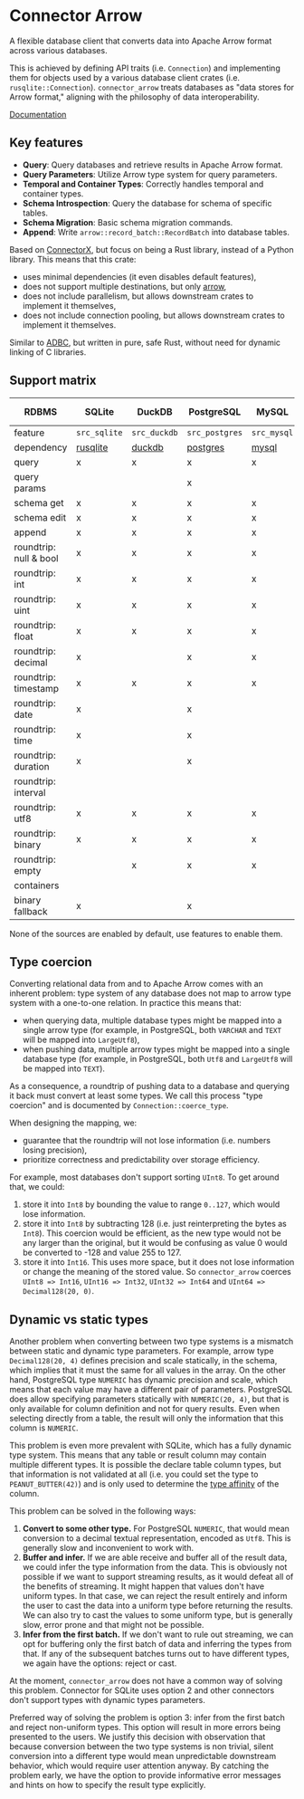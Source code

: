 # Connector Arrow

A flexible database client that converts data into Apache Arrow format across various databases.

This is achieved by defining API traits (i.e. `Connection`) and implementing them for objects used
by a various database client crates (i.e. `rusqlite::Connection`). `connector_arrow` treats
databases as "data stores for Arrow format," aligning with the philosophy of data interoperability.

[Documentation](https://docs.rs/connector_arrow)

## Key features

- **Query**: Query databases and retrieve results in Apache Arrow format.
- **Query Parameters**: Utilize Arrow type system for query parameters.
- **Temporal and Container Types**: Correctly handles temporal and container types.
- **Schema Introspection**: Query the database for schema of specific tables.
- **Schema Migration**: Basic schema migration commands.
- **Append**: Write `arrow::record_batch::RecordBatch` into database tables.

Based on [ConnectorX](https://github.com/sfu-db/connector-x), but focus on being a Rust library,
instead of a Python library. This means that this crate:

- uses minimal dependencies (it even disables default features),
- does not support multiple destinations, but only [arrow](https://crates.io/crates/arrow),
- does not include parallelism, but allows downstream crates to implement it themselves,
- does not include connection pooling, but allows downstream crates to implement it themselves.

Similar to [ADBC](https://arrow.apache.org/docs/format/ADBC.html), but written in pure, safe Rust,
without need for dynamic linking of C libraries.

## Support matrix

| RDBMS | SQLite | DuckDB | PostgreSQL | MySQL | Microsoft SQL Server |
| --- | --- | --- | --- | --- | --- |
| feature | `src_sqlite` | `src_duckdb` | `src_postgres` | `src_mysql` | `src_tiberius` |
| dependency | [rusqlite](https://crates.io/crates/rusqlite) | [duckdb](https://crates.io/crates/duckdb) | [postgres](https://crates.io/crates/postgres) | [mysql](https://crates.io/crates/mysql) | [tiberius](https://crates.io/crates/tiberius) |
| query | x | x | x | x | x |
| query params |  |  | x |  |  |
| schema get | x | x | x | x | x |
| schema edit | x | x | x | x | x |
| append | x | x | x | x | x |
| roundtrip: null & bool | x | x | x | x | x |
| roundtrip: int | x | x | x | x | x |
| roundtrip: uint | x | x | x | x | x |
| roundtrip: float | x | x | x | x | x |
| roundtrip: decimal | x |  | x | x | x |
| roundtrip: timestamp | x | x | x | x |  |
| roundtrip: date | x |  | x |  |  |
| roundtrip: time | x |  | x |  |  |
| roundtrip: duration | x |  | x |  |  |
| roundtrip: interval |  |  |  |  |  |
| roundtrip: utf8 | x | x | x | x | x |
| roundtrip: binary | x | x | x | x |  |
| roundtrip: empty |  | x | x | x | x |
| containers |  |  |  |  |  |
| binary fallback | x |  | x |  |  |

None of the sources are enabled by default, use features to enable them.

## Type coercion

Converting relational data from and to Apache Arrow comes with an inherent problem: type system of
any database does not map to arrow type system with a one-to-one relation. In practice this means
that:

- when querying data, multiple database types might be mapped into a single arrow type (for example,
  in PostgreSQL, both `VARCHAR` and `TEXT` will be mapped into `LargeUtf8`),
- when pushing data, multiple arrow types might be mapped into a single database type (for example,
  in PostgreSQL, both `Utf8` and `LargeUtf8` will be mapped into `TEXT`).

As a consequence, a roundtrip of pushing data to a database and querying it back must convert at
least some types. We call this process "type coercion" and is documented by
`Connection::coerce_type`.

When designing the mapping, we:

- guarantee that the roundtrip will not lose information (i.e. numbers losing precision),
- prioritize correctness and predictability over storage efficiency.

For example, most databases don't support sorting `UInt8`. To get around that, we could:

1.  store it into `Int8` by bounding the value to range `0..127`, which would lose information.
2.  store it into `Int8` by subtracting 128 (i.e. just reinterpreting the bytes as `Int8`). This
    coercion would be efficient, as the new type would not be any larger than the original, but it
    would be confusing as value 0 would be converted to -128 and value 255 to 127.
3.  store it into `Int16`. This uses more space, but it does not lose information or change the
    meaning of the stored value. So `connector_arrow` coerces `UInt8 => Int16`, `UInt16 => Int32`,
    `UInt32 => Int64` and `UInt64 => Decimal128(20, 0)`.

## Dynamic vs static types

Another problem when converting between two type systems is a mismatch between static and dynamic
type parameters. For example, arrow type `Decimal128(20, 4)` defines precision and scale statically,
in the schema, which implies that it must the same for all values in the array. On the other hand,
PostgreSQL type `NUMERIC` has dynamic precision and scale, which means that each value may have a
different pair of parameters. PostgreSQL does allow specifying parameters statically with
`NUMERIC(20, 4)`, but that is only available for column definition and not for query results. Even
when selecting directly from a table, the result will only the information that this column is
`NUMERIC`.

This problem is even more prevalent with SQLite, which has a fully dynamic type system. This means
that any table or result column may contain multiple different types. It is possible the declare
table column types, but that information is not validated at all (i.e. you could set the type to
`PEANUT_BUTTER(42)`) and is only used to determine the [type
affinity](https://www.sqlite.org/datatype3.html#type_affinity) of the column.

This problem can be solved in the following ways:

1.  **Convert to some other type.** For PostgreSQL `NUMERIC`, that would mean conversion to a
    decimal textual representation, encoded as `Utf8`. This is generally slow and inconvenient to
    work with.
2.  **Buffer and infer.** If we are able receive and buffer all of the result data, we could infer
    the type information from the data. This is obviously not possible if we want to support
    streaming results, as it would defeat all of the benefits of streaming. It might happen that
    values don't have uniform types. In that case, we can reject the result entirely and inform the
    user to cast the data into a uniform type before returning the results. We can also try to cast
    the values to some uniform type, but is generally slow, error prone and that might not be
    possible.
3.  **Infer from the first batch.** If we don't want to rule out streaming, we can opt for buffering
    only the first batch of data and inferring the types from that. If any of the subsequent batches
    turns out to have different types, we again have the options: reject or cast.

At the moment, `connector_arrow` does not have a common way of solving this problem. Connector for
SQLite uses option 2 and other connectors don't support types with dynamic types parameters.

Preferred way of solving the problem is option 3: infer from the first batch and reject non-uniform
types. This option will result in more errors being presented to the users. We justify this decision
with observation that because conversion between the two type systems is non trivial, silent
conversion into a different type would mean unpredictable downstream behavior, which would require
user attention anyway. By catching the problem early, we have the option to provide informative
error messages and hints on how to specify the result type explicitly.
